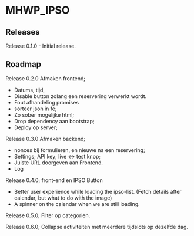 # MHWP\_IPSO

## Releases

Release 0.1.0  - Initial release.

## Roadmap

Release 0.2.0 Afmaken frontend; 
- Datums, tijd, 
- Disable button zolang een reservering verwerkt wordt.
- Fout afhandeling promises
- sorteer json in fe; 
- Zo sober mogelijke html;
- Drop dependency aan bootstrap;
- Deploy op server;

Release 0.3.0
Afmaken backend;
- nonces bij formulieren, en nieuwe na een reservering;
- Settings; API key; live <-> test knop;
- Juiste URL doorgeven aan Frontend.
- Log

Release 0.4.0; front-end en IPSO Button
- Better user experience while loading the ipso-list. (Fetch details after calendar, but what to do with the image)
- A spinner on the calendar when we are still loading.

Release 0.5.0; Filter op categorien.

Release 0.6.0; Collapse activiteiten met meerdere tijdslots op dezelfde dag.
